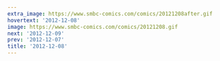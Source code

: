 ```yaml
---
extra_image: https://www.smbc-comics.com/comics/20121208after.gif
hovertext: '2012-12-08'
image: https://www.smbc-comics.com/comics/20121208.gif
next: '2012-12-09'
prev: '2012-12-07'
title: '2012-12-08'
---
```

